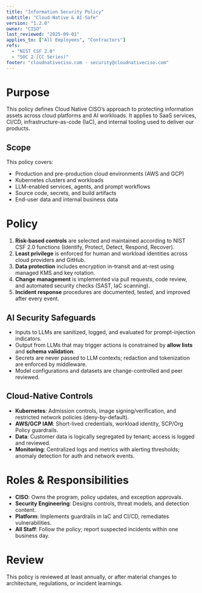 ```yaml
---
title: "Information Security Policy"
subtitle: "Cloud-Native & AI-Safe"
version: "1.2.0"
owner: "CISO"
last_reviewed: "2025-09-01"
applies_to: ["All Employees", "Contractors"]
refs:
  - "NIST CSF 2.0"
  - "SOC 2 (CC Series)"
footer: "cloudnativeciso.com · security@cloudnativeciso.com"
---
```


# Purpose
This policy defines Cloud Native CISO’s approach to protecting information assets across cloud platforms and AI workloads. It applies to SaaS services, CI/CD, infrastructure-as-code (IaC), and internal tooling used to deliver our products.

## Scope
This policy covers:
- Production and pre-production cloud environments (AWS and GCP)
- Kubernetes clusters and workloads
- LLM-enabled services, agents, and prompt workflows
- Source code, secrets, and build artifacts
- End-user data and internal business data

# Policy
1. **Risk-based controls** are selected and maintained according to NIST CSF 2.0 functions (Identify, Protect, Detect, Respond, Recover).
2. **Least privilege** is enforced for human and workload identities across cloud providers and GitHub.
3. **Data protection** includes encryption in-transit and at-rest using managed KMS and key rotation.
4. **Change management** is implemented via pull requests, code review, and automated security checks (SAST, IaC scanning).
5. **Incident response** procedures are documented, tested, and improved after every event.

## AI Security Safeguards
- Inputs to LLMs are sanitized, logged, and evaluated for prompt-injection indicators.
- Output from LLMs that may trigger actions is constrained by **allow lists** and **schema validation**.
- Secrets are never passed to LLM contexts; redaction and tokenization are enforced by middleware.
- Model configurations and datasets are change-controlled and peer reviewed.

## Cloud-Native Controls
- **Kubernetes**: Admission controls, image signing/verification, and restricted network policies (deny-by-default).
- **AWS/GCP IAM**: Short-lived credentials, workload identity, SCP/Org Policy guardrails.
- **Data**: Customer data is logically segregated by tenant; access is logged and reviewed.
- **Monitoring**: Centralized logs and metrics with alerting thresholds; anomaly detection for auth and network events.

# Roles & Responsibilities
- **CISO**: Owns the program, policy updates, and exception approvals.
- **Security Engineering**: Designs controls, threat models, and detection content.
- **Platform**: Implements guardrails in IaC and CI/CD, remediates vulnerabilities.
- **All Staff**: Follow the policy; report suspected incidents within one business day.

# Review
This policy is reviewed at least annually, or after material changes to architecture, regulations, or incident learnings.
